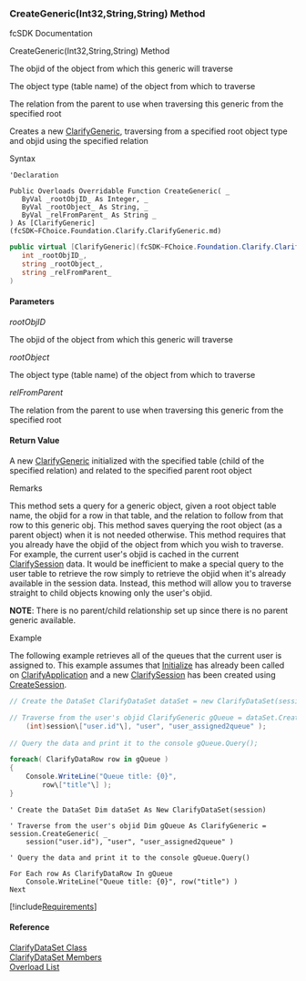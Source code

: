 ﻿### CreateGeneric(Int32,String,String) Method

fcSDK Documentation

CreateGeneric(Int32,String,String) Method

The objid of the object from which this generic will traverse

The object type (table name) of the object from which to traverse

The relation from the parent to use when traversing this generic from the specified root

Creates a new [ClarifyGeneric](fcSDK~FChoice.Foundation.Clarify.ClarifyGeneric.md), traversing from a specified root object type and objid using the specified relation

Syntax

```vbnet
'Declaration

Public Overloads Overridable Function CreateGeneric( _
   ByVal _rootObjID_ As Integer, _
   ByVal _rootObject_ As String, _
   ByVal _relFromParent_ As String _
) As [ClarifyGeneric](fcSDK~FChoice.Foundation.Clarify.ClarifyGeneric.md)
```

```csharp
public virtual [ClarifyGeneric](fcSDK~FChoice.Foundation.Clarify.ClarifyGeneric.md) CreateGeneric( 
   int _rootObjID_,
   string _rootObject_,
   string _relFromParent_
)
```

#### Parameters

_rootObjID_

The objid of the object from which this generic will traverse

_rootObject_

The object type (table name) of the object from which to traverse

_relFromParent_

The relation from the parent to use when traversing this generic from the specified root

#### Return Value

A new [ClarifyGeneric](fcSDK~FChoice.Foundation.Clarify.ClarifyGeneric.md) initialized with the specified table (child of the specified relation) and related to the specified parent root object

Remarks

This method sets a query for a generic object, given a root object table name, the objid for a row in that table, and the relation to follow from that row to this generic obj. This method saves querying the root object (as a parent object) when it is not needed otherwise. This method requires that you already have the objid of the object from which you wish to traverse. For example, the current user's objid is cached in the current [ClarifySession](fcSDK~FChoice.Foundation.Clarify.ClarifySession.md) data. It would be inefficient to make a special query to the user table to retrieve the row simply to retrieve the objid when it's already available in the session data. Instead, this method will allow you to traverse straight to child objects knowing only the user's objid.

**NOTE**: There is no parent/child relationship set up since there is no parent generic available.

Example

The following example retrieves all of the queues that the current user is assigned to. This example assumes that [Initialize](fcSDK~FChoice.Foundation.Clarify.ClarifyApplication~Initialize.md) has already been called on [ClarifyApplication](fcSDK~FChoice.Foundation.Clarify.ClarifyApplication.md) and a new [ClarifySession](fcSDK~FChoice.Foundation.Clarify.ClarifySession.md) has been created using [CreateSession](fcSDK~FChoice.Foundation.Clarify.ClarifyApplication~CreateSession.md).

```csharp
// Create the DataSet ClarifyDataSet dataSet = new ClarifyDataSet(session);

// Traverse from the user's objid ClarifyGeneric gQueue = dataSet.CreateGeneric(
    (int)session\["user.id"\], "user", "user_assigned2queue" );
    
// Query the data and print it to the console gQueue.Query();

foreach( ClarifyDataRow row in gQueue )
{
    Console.WriteLine("Queue title: {0}",
        row\["title"\] );
}
```

```vbnet
' Create the DataSet Dim dataSet As New ClarifyDataSet(session)

' Traverse from the user's objid Dim gQueue As ClarifyGeneric = session.CreateGeneric( _
    session("user.id"), "user", "user_assigned2queue" )
    
' Query the data and print it to the console gQueue.Query()

For Each row As ClarifyDataRow In gQueue
    Console.WriteLine("Queue title: {0}", row("title") )
Next
```

[!include[Requirements](../partials/requirements.md)]



#### Reference

[ClarifyDataSet Class](fcSDK~FChoice.Foundation.Clarify.ClarifyDataSet.md)  
[ClarifyDataSet Members](fcSDK~FChoice.Foundation.Clarify.ClarifyDataSet_members.md)  
[Overload List](fcSDK~FChoice.Foundation.Clarify.ClarifyDataSet~CreateGeneric.md)